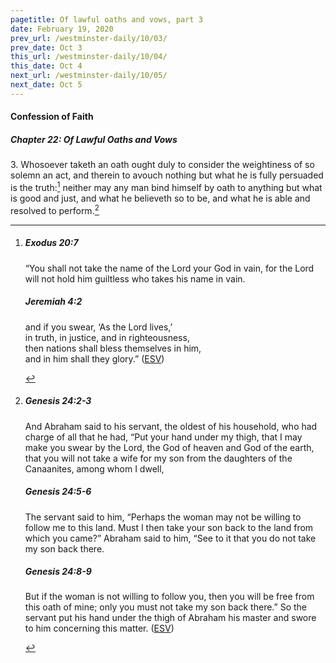 ```yaml
---
pagetitle: Of lawful oaths and vows, part 3
date: February 19, 2020
prev_url: /westminster-daily/10/03/
prev_date: Oct 3
this_url: /westminster-daily/10/04/
this_date: Oct 4
next_url: /westminster-daily/10/05/
next_date: Oct 5
---
```


#### Confession of Faith

##### Chapter 22: Of Lawful Oaths and Vows

3\. Whosoever taketh an oath ought duly to consider the weightiness of so solemn an act, and therein to avouch nothing but what he is fully persuaded is the truth:[^fnref:wcf1] neither may any man bind himself by oath to anything but what is good and just, and what he believeth so to be, and what he is able and resolved to perform.[^fnref:wcf2]

[^fnref:wcf1]: <div class="esv"><h5>Exodus 20:7</h5> <div class="esv-text"><p id="p02020007.01-1">&#8220;You shall not take the name of the <span class="small-caps">Lord</span> your God in vain, for the <span class="small-caps">Lord</span> will not hold him guiltless who takes his name in vain.</p> </div><h5>Jeremiah 4:2</h5> <div class="esv-text"><div class="block-indent"> <p class="line-group" id="p24004002.01-2">and if you swear, &#8216;As the <span class="small-caps">Lord</span> lives,&#8217;<br /> <span class="indent"></span>in truth, in justice, and in righteousness,<br /> then nations shall bless themselves in him,<br /> <span class="indent"></span>and in him shall they glory.&#8221;  (<a href="http://www.esv.org" class="copyright">ESV</a>)</p> </div> </div> </div>

[^fnref:wcf2]: <div class="esv"><h5>Genesis 24:2-3</h5> <div class="esv-text"><p id="p01024002.01-1">And Abraham said to his servant, the oldest of his household, who had charge of all that he had, &#8220;Put your hand under my thigh, that I may make you swear by the <span class="small-caps">Lord</span>, the God of heaven and God of the earth, that you will not take a wife for my son from the daughters of the Canaanites, among whom I dwell,</p> </div><h5>Genesis 24:5-6</h5> <div class="esv-text"><p id="p01024005.01-2">The servant said to him, &#8220;Perhaps the woman may not be willing to follow me to this land. Must I then take your son back to the land from which you came?&#8221; Abraham said to him, &#8220;See to it that you do not take my son back there.</p> </div><h5>Genesis 24:8-9</h5> <div class="esv-text"><p id="p01024008.01-3">But if the woman is not willing to follow you, then you will be free from this oath of mine; only you must not take my son back there.&#8221; So the servant put his hand under the thigh of Abraham his master and swore to him concerning this matter.  (<a href="http://www.esv.org" class="copyright">ESV</a>)</p> </div> </div>

